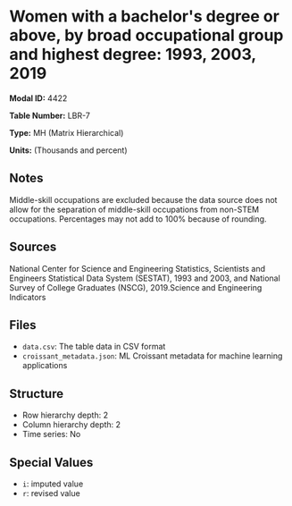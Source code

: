# Women with a bachelor's degree or above, by broad occupational group and highest degree: 1993, 2003, 2019

**Modal ID:** 4422

**Table Number:** LBR-7

**Type:** MH (Matrix Hierarchical)

**Units:** (Thousands and percent)

## Notes

Middle-skill occupations are excluded because the data source does not allow for the separation of middle-skill occupations from non-STEM occupations. Percentages may not add to 100% because of rounding.

## Sources

National Center for Science and Engineering Statistics, Scientists and Engineers Statistical Data System (SESTAT), 1993 and 2003, and National Survey of College Graduates (NSCG), 2019.Science and Engineering Indicators

## Files

- `data.csv`: The table data in CSV format
- `croissant_metadata.json`: ML Croissant metadata for machine learning applications

## Structure

- Row hierarchy depth: 2
- Column hierarchy depth: 2
- Time series: No

## Special Values

- `i`: imputed value
- `r`: revised value
